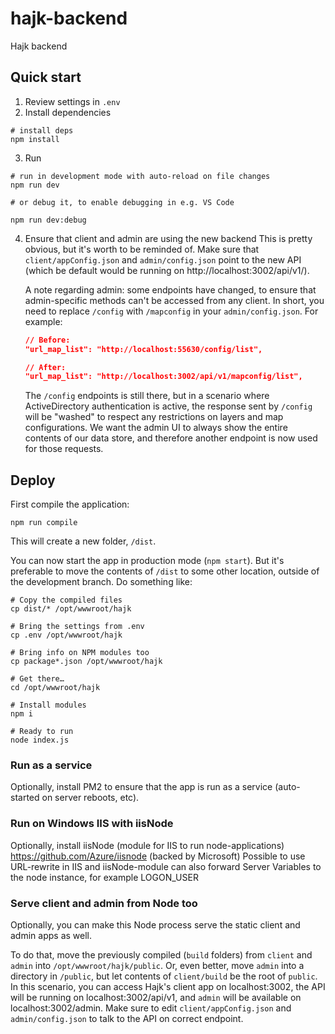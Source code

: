 # hajk-backend

Hajk backend

## Quick start

1. Review settings in `.env`
2. Install dependencies

```shell
# install deps
npm install
```

3. Run

```shell
# run in development mode with auto-reload on file changes
npm run dev

# or debug it, to enable debugging in e.g. VS Code

npm run dev:debug
```

4. Ensure that client and admin are using the new backend
   This is pretty obvious, but it's worth to be reminded of. Make sure that `client/appConfig.json` and `admin/config.json` point to the new API (which be default would be running on http://localhost:3002/api/v1/).

   A note regarding admin: some endpoints have changed, to ensure that admin-specific methods can't be accessed from any client. In short, you need to replace `/config` with `/mapconfig` in your `admin/config.json`. For example:

   ```json
   // Before:
   "url_map_list": "http://localhost:55630/config/list",

   // After:
   "url_map_list": "http://localhost:3002/api/v1/mapconfig/list",
   ```

   The `/config` endpoints is still there, but in a scenario where ActiveDirectory authentication is active, the response sent by `/config` will be "washed" to respect any restrictions on layers and map configurations. We want the admin UI to always show the entire contents of our data store, and therefore another endpoint is now used for those requests.

## Deploy

First compile the application:

```shell
npm run compile
```

This will create a new folder, `/dist`.

You can now start the app in production mode (`npm start`). But it's preferable to move the contents of `/dist` to some other location, outside of the development branch. Do something like:

```shell
# Copy the compiled files
cp dist/* /opt/wwwroot/hajk

# Bring the settings from .env
cp .env /opt/wwwroot/hajk

# Bring info on NPM modules too
cp package*.json /opt/wwwroot/hajk

# Get there…
cd /opt/wwwroot/hajk

# Install modules
npm i

# Ready to run
node index.js
```

### Run as a service

Optionally, install PM2 to ensure that the app is run as a service (auto-started on server reboots, etc).

### Run on Windows IIS with iisNode

Optionally, install iisNode (module for IIS to run node-applications) https://github.com/Azure/iisnode (backed by Microsoft)
Possible to use URL-rewrite in IIS and iisNode-module can also forward Server Variables to the node instance, for example LOGON_USER

### Serve client and admin from Node too

Optionally, you can make this Node process serve the static client and admin apps as well.

To do that, move the previously compiled (`build` folders) from `client` and `admin` into `/opt/wwwroot/hajk/public`. Or, even better, move `admin` into a directory in `/public`, but let contents of `client/build` be the root of `public`. In this scenario, you can access Hajk's client app on localhost:3002, the API will be running on localhost:3002/api/v1, and `admin` will be available on localhost:3002/admin. Make sure to edit `client/appConfig.json` and `admin/config.json` to talk to the API on correct endpoint.
